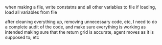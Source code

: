 when making a file, write constatns and all other variables to file
if loading, load all variables from file

after cleaning everything up, removing unnecessary code, etc, I need to do a complete audit of the code, and make sure everything is working as intended
making sure that the return grid is accurate, agent moves as it is supposed to, etc
